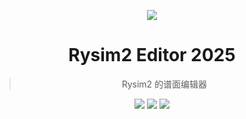 <p align="center">
  <img src="https://github.com/user-attachments/assets/9f53e7f3-faba-4593-a726-973e05b002c5" />
</p>


<h1 align="center">
Rysim2 Editor 2025
</h1>

> <p align="center">Rysim2 的谱面编辑器 </p>

<p align="center">
  <img src="https://img.shields.io/badge/Language-Python-blue" />
  <img src="https://img.shields.io/github/stars/MC-BA-bee/Rysim2-Editor.svg" />
  <img src="https://img.shields.io/github/forks/MC-BA-bee/Rysim2-Editor.svg" />
</p>
